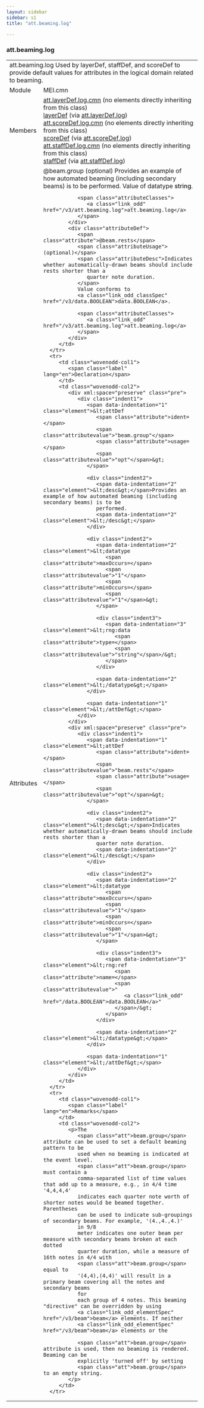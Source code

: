 ```yaml
---
layout: sidebar
sidebar: s1
title: "att.beaming.log"

---
```


<div class="classSpec att">
   <h3 id="att.beaming.log">att.beaming.log</h3>
   <table class="wovenodd">
      <tr>
         <td colspan="2" class="wovenodd-col2">
            <span class="label">att.beaming.log</span> Used by layerDef, staffDef, and scoreDef to provide default values for attributes
            in the
            logical domain related to beaming.
         </td>
      </tr>
      <tr>
         <td class="wovenodd-col1">
            <span class="label" lang="en">Module</span>
         </td>
         <td class="wovenodd-col2">MEI.cmn</td>
      </tr>
      <tr>
         <td class="wovenodd-col1">
            <span class="label" lang="en">Members</span>
         </td>
         <td class="wovenodd-col2">
            <div class="parent">
               <div>
                  <span>
                     <a class="link_odd_classSpec" href="/v3/att.layerDef.log.cmn">att.layerDef.log.cmn</a> (no elements directly inheriting from this class)
                  </span>
               </div>
               <div>
                  <a class="link_odd_elementSpec" href="/v3/layerDef">layerDef</a>
                  <span> (via 
                     <a class="link_odd_classSpec" href="/v3/att.layerDef.log">att.layerDef.log</a>)
                  </span>
               </div>
               <div>
                  <span>
                     <a class="link_odd_classSpec" href="/v3/att.scoreDef.log.cmn">att.scoreDef.log.cmn</a> (no elements directly inheriting from this class)
                  </span>
               </div>
               <div>
                  <a class="link_odd_elementSpec" href="/v3/scoreDef">scoreDef</a>
                  <span> (via 
                     <a class="link_odd_classSpec" href="/v3/att.scoreDef.log">att.scoreDef.log</a>)
                  </span>
               </div>
               <div>
                  <span>
                     <a class="link_odd_classSpec" href="/v3/att.staffDef.log.cmn">att.staffDef.log.cmn</a> (no elements directly inheriting from this class)
                  </span>
               </div>
               <div>
                  <a class="link_odd_elementSpec" href="/v3/staffDef">staffDef</a>
                  <span> (via 
                     <a class="link_odd_classSpec" href="/v3/att.staffDef.log">att.staffDef.log</a>)
                  </span>
               </div>
            </div>
         </td>
      </tr>
      <tr>
         <td class="wovenodd-col1">
            <span class="label" lang="en">Attributes</span>
         </td>
         <td class="wovenodd-col2">
            <div class="attributeDef">
               <span class="attribute">@beam.group</span>
               <span class="attributeUsage">(optional)</span>
               <span class="attributeDesc">Provides an example of how automated beaming (including secondary beams) is to be
                  performed.
               </span>
               Value of datatype 
               <span style="font-weight: 500;">string</span>.
               
               <span class="attributeClasses">
                  <a class="link_odd" href="/v3/att.beaming.log">att.beaming.log</a>
               </span>
            </div>
            <div class="attributeDef">
               <span class="attribute">@beam.rests</span>
               <span class="attributeUsage">(optional)</span>
               <span class="attributeDesc">Indicates whether automatically-drawn beams should include rests shorter than a
                  quarter note duration.
               </span>
               Value conforms to 
               <a class="link_odd_classSpec" href="/v3/data.BOOLEAN">data.BOOLEAN</a>.
               
               <span class="attributeClasses">
                  <a class="link_odd" href="/v3/att.beaming.log">att.beaming.log</a>
               </span>
            </div>
         </td>
      </tr>
      <tr>
         <td class="wovenodd-col1">
            <span class="label" lang="en">Declaration</span>
         </td>
         <td class="wovenodd-col2">
            <div xml:space="preserve" class="pre">
               <div class="indent1">
                  <span data-indentation="1" class="element">&lt;attDef 
                     <span class="attribute">ident=</span>
                     <span class="attributevalue">"beam.group"</span> 
                     <span class="attribute">usage=</span>
                     <span class="attributevalue">"opt"</span>&gt;
                  </span>
                  
                  <div class="indent2">
                     <span data-indentation="2" class="element">&lt;desc&gt;</span>Provides an example of how automated beaming (including secondary beams) is to be
                     performed.
                     <span data-indentation="2" class="element">&lt;/desc&gt;</span>
                  </div>
                  
                  <div class="indent2">
                     <span data-indentation="2" class="element">&lt;datatype 
                        <span class="attribute">maxOccurs=</span>
                        <span class="attributevalue">"1"</span> 
                        <span class="attribute">minOccurs=</span>
                        <span class="attributevalue">"1"</span>&gt;
                     </span>
                     
                     <div class="indent3">
                        <span data-indentation="3" class="element">&lt;rng:data 
                           <span class="attribute">type=</span>
                           <span class="attributevalue">"string"</span>/&gt;
                        </span>
                     </div>
                     
                     <span data-indentation="2" class="element">&lt;/datatype&gt;</span>
                  </div>
                  
                  <span data-indentation="1" class="element">&lt;/attDef&gt;</span>
               </div>
            </div>
            <div xml:space="preserve" class="pre">
               <div class="indent1">
                  <span data-indentation="1" class="element">&lt;attDef 
                     <span class="attribute">ident=</span>
                     <span class="attributevalue">"beam.rests"</span> 
                     <span class="attribute">usage=</span>
                     <span class="attributevalue">"opt"</span>&gt;
                  </span>
                  
                  <div class="indent2">
                     <span data-indentation="2" class="element">&lt;desc&gt;</span>Indicates whether automatically-drawn beams should include rests shorter than a
                     quarter note duration.
                     <span data-indentation="2" class="element">&lt;/desc&gt;</span>
                  </div>
                  
                  <div class="indent2">
                     <span data-indentation="2" class="element">&lt;datatype 
                        <span class="attribute">maxOccurs=</span>
                        <span class="attributevalue">"1"</span> 
                        <span class="attribute">minOccurs=</span>
                        <span class="attributevalue">"1"</span>&gt;
                     </span>
                     
                     <div class="indent3">
                        <span data-indentation="3" class="element">&lt;rng:ref 
                           <span class="attribute">name=</span>
                           <span class="attributevalue">"
                              <a class="link_odd" href="/data.BOOLEAN">data.BOOLEAN</a>"
                           </span>/&gt;
                        </span>
                     </div>
                     
                     <span data-indentation="2" class="element">&lt;/datatype&gt;</span>
                  </div>
                  
                  <span data-indentation="1" class="element">&lt;/attDef&gt;</span>
               </div>
            </div>
         </td>
      </tr>
      <tr>
         <td class="wovenodd-col1">
            <span class="label" lang="en">Remarks</span>
         </td>
         <td class="wovenodd-col2">
            <p>The 
               <span class="att">beam.group</span> attribute can be used to set a default beaming pattern to be
               used when no beaming is indicated at the event level. 
               <span class="att">beam.group</span> must contain a
               comma-separated list of time values that add up to a measure, e.g., in 4/4 time '4,4,4,4'
               indicates each quarter note worth of shorter notes would be beamed together. Parentheses
               can be used to indicate sub-groupings of secondary beams. For example, '(4.,4.,4.)'
               in 9/8
               meter indicates one outer beam per measure with secondary beams broken at each dotted
               quarter duration, while a measure of 16th notes in 4/4 with 
               <span class="att">beam.group</span> equal to
               '(4,4),(4,4)' will result in a primary beam covering all the notes and secondary beams
               for
               each group of 4 notes. This beaming "directive" can be overridden by using 
               <a class="link_odd_elementSpec" href="/v3/beam">beam</a> elements. If neither 
               <a class="link_odd_elementSpec" href="/v3/beam">beam</a> elements or the
               
               <span class="att">beam.group</span> attribute is used, then no beaming is rendered. Beaming can be
               explicitly 'turned off' by setting 
               <span class="att">beam.group</span> to an empty string.
            </p>
         </td>
      </tr>
   </table>
</div>